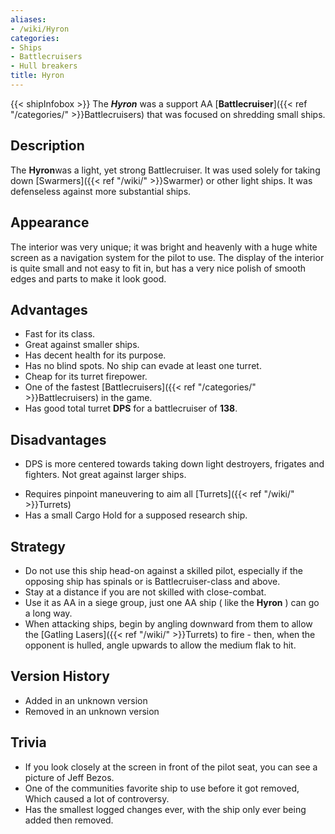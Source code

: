 ```yaml
---
aliases:
- /wiki/Hyron
categories:
- Ships
- Battlecruisers
- Hull breakers
title: Hyron
---
```


{{< shipInfobox >}} The **_Hyron_** was a support AA [**Battlecruiser**]({{< ref "/categories/" >}}Battlecruisers) that was focused on shredding small ships. 

## Description

The **Hyron**was a light, yet strong Battlecruiser. It was used solely for taking down [Swarmers]({{< ref "/wiki/" >}}Swarmer) or other light ships. It was defenseless against more substantial ships.

## Appearance

The interior was very unique; it was bright and heavenly with a huge white screen as a navigation system for the pilot to use. The display of the interior is quite small and not easy to fit in, but has a very nice polish of smooth edges and parts to make it look good.

## Advantages

- Fast for its class.
- Great against smaller ships.
- Has decent health for its purpose.
- Has no blind spots. No ship can evade at least one turret.
- Cheap for its turret firepower.
- One of the fastest [Battlecruisers]({{< ref "/categories/" >}}Battlecruisers) in the game.
- Has good total turret **DPS** for a battlecruiser of **138**.

## Disadvantages

- DPS is more centered towards taking down light destroyers, frigates and fighters. Not great against larger ships.

<!-- -->

- Requires pinpoint maneuvering to aim all [Turrets]({{< ref "/wiki/" >}}Turrets)
- Has a small Cargo Hold for a supposed research ship.

## Strategy

- Do not use this ship head-on against a skilled pilot, especially if the opposing ship has spinals or is Battlecruiser-class and above.
- Stay at a distance if you are not skilled with close-combat.
- Use it as AA in a siege group, just one AA ship ( like the **Hyron** ) can go a long way.
- When attacking ships, begin by angling downward from them to allow the [Gatling Lasers]({{< ref "/wiki/" >}}Turrets) to fire - then, when the opponent is hulled, angle upwards to allow the medium flak to hit.

## Version History 

- Added in an unknown version
- Removed in an unknown version

## Trivia

- If you look closely at the screen in front of the pilot seat, you can see a picture of Jeff Bezos.
- One of the communities favorite ship to use before it got removed, Which caused a lot of controversy.
- Has the smallest logged changes ever, with the ship only ever being added then removed.